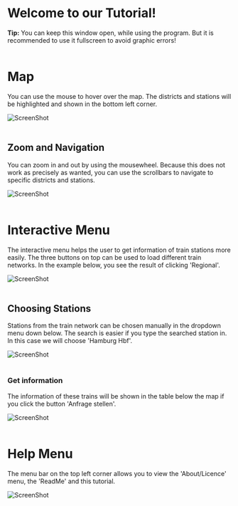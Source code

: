 # Welcome to our Tutorial!<br/>

**Tip:** You can keep this window open, while using the program. 
But it is recommended to use it fullscreen to avoid graphic errors!<br/> 
<br/>
# Map<br/>
You can use the mouse to hover over the map. The districts and stations will
be highlighted and shown in the bottom left corner.<br/>

![ScreenShot](/////MapHovering.png)<br/>
<br/>
## Zoom and Navigation<br/>
You can zoom in and out by using the mousewheel. Because this does not work as precisely as wanted,
you can use the scrollbars to navigate to specific districts and stations. <br/>

![ScreenShot](/////Zoom.png)<br/>
<br/>
# Interactive Menu<br/>
The interactive menu helps the user to get information of train stations more easily. The three buttons
on top can be used to load different train networks. In the example below, you see the result of clicking
'Regional'. <br/>

![ScreenShot](/////Regional.png)<br/>
<br/>
## Choosing Stations<br/>
Stations from the train network can be chosen manually in the dropdown menu down below.
The search is easier if you type the searched station in. In this case we will choose 'Hamburg Hbf'. <br/>

![ScreenShot](/////Dropdown.png)<br/>
<br/>
### Get information<br/> 
The information of these trains will be shown in the table below the map if you click the button 'Anfrage stellen'.<br/>

![ScreenShot](/////Table.png)<br/>
<br/>
# Help Menu<br/>
The menu bar on the top left corner allows you to view the 'About/Licence' menu, the 'ReadMe' and this tutorial.<br/> 

![ScreenShot](/////Menubar.png)<br/>
<br/>


